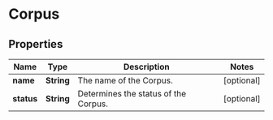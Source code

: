 
# Corpus

## Properties
Name | Type | Description | Notes
------------ | ------------- | ------------- | -------------
**name** | **String** | The name of the Corpus. |  [optional]
**status** | **String** | Determines the status of the Corpus. |  [optional]



